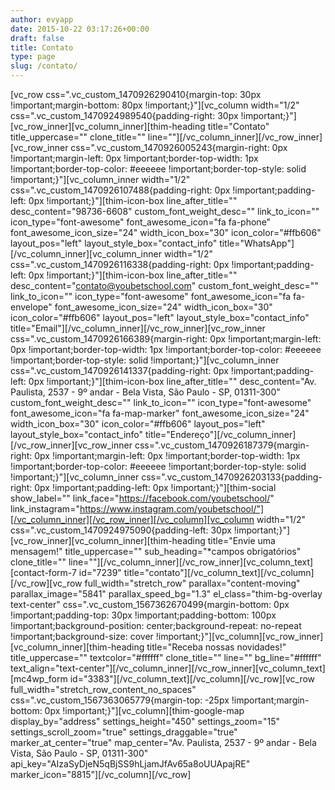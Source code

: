 ```yaml
---
author: evyapp
date: 2015-10-22 03:17:26+00:00
draft: false
title: Contato
type: page
slug: /contato/
---
```


[vc_row css=".vc_custom_1470926290410{margin-top: 30px !important;margin-bottom: 80px !important;}"][vc_column width="1/2" css=".vc_custom_1470924989540{padding-right: 30px !important;}"][vc_row_inner][vc_column_inner][thim-heading title="Contato" title_uppercase="" clone_title="" line=""][/vc_column_inner][/vc_row_inner][vc_row_inner css=".vc_custom_1470926005243{margin-right: 0px !important;margin-left: 0px !important;border-top-width: 1px !important;border-top-color: #eeeeee !important;border-top-style: solid !important;}"][vc_column_inner width="1/2" css=".vc_custom_1470926107488{padding-right: 0px !important;padding-left: 0px !important;}"][thim-icon-box line_after_title="" desc_content="98736-6608" custom_font_weight_desc="" link_to_icon="" icon_type="font-awesome" font_awesome_icon="fa fa-phone" font_awesome_icon_size="24" width_icon_box="30" icon_color="#ffb606" layout_pos="left" layout_style_box="contact_info" title="WhatsApp"][/vc_column_inner][vc_column_inner width="1/2" css=".vc_custom_1470926116338{padding-right: 0px !important;padding-left: 0px !important;}"][thim-icon-box line_after_title="" desc_content="contato@youbetschool.com" custom_font_weight_desc="" link_to_icon="" icon_type="font-awesome" font_awesome_icon="fa fa-envelope" font_awesome_icon_size="24" width_icon_box="30" icon_color="#ffb606" layout_pos="left" layout_style_box="contact_info" title="Email"][/vc_column_inner][/vc_row_inner][vc_row_inner css=".vc_custom_1470926166389{margin-right: 0px !important;margin-left: 0px !important;border-top-width: 1px !important;border-top-color: #eeeeee !important;border-top-style: solid !important;}"][vc_column_inner css=".vc_custom_1470926141337{padding-right: 0px !important;padding-left: 0px !important;}"][thim-icon-box line_after_title="" desc_content="Av. Paulista, 2537 - 9º andar - Bela Vista, São Paulo - SP, 01311-300" custom_font_weight_desc="" link_to_icon="" icon_type="font-awesome" font_awesome_icon="fa fa-map-marker" font_awesome_icon_size="24" width_icon_box="30" icon_color="#ffb606" layout_pos="left" layout_style_box="contact_info" title="Endereço"][/vc_column_inner][/vc_row_inner][vc_row_inner css=".vc_custom_1470926187379{margin-right: 0px !important;margin-left: 0px !important;border-top-width: 1px !important;border-top-color: #eeeeee !important;border-top-style: solid !important;}"][vc_column_inner css=".vc_custom_1470926203133{padding-right: 0px !important;padding-left: 0px !important;}"][thim-social show_label="" link_face="https://facebook.com/youbetschool/" link_instagram="https://www.instagram.com/youbetschool/"][/vc_column_inner][/vc_row_inner][/vc_column][vc_column width="1/2" css=".vc_custom_1470924975090{padding-left: 30px !important;}"][vc_row_inner][vc_column_inner][thim-heading title="Envie uma mensagem!" title_uppercase="" sub_heading="*campos obrigatórios" clone_title="" line=""][/vc_column_inner][/vc_row_inner][vc_column_text][contact-form-7 id="7239" title="contato"][/vc_column_text][/vc_column][/vc_row][vc_row full_width="stretch_row" parallax="content-moving" parallax_image="5841" parallax_speed_bg="1.3" el_class="thim-bg-overlay text-center" css=".vc_custom_1567362670499{margin-bottom: 0px !important;padding-top: 30px !important;padding-bottom: 100px !important;background-position: center;background-repeat: no-repeat !important;background-size: cover !important;}"][vc_column][vc_row_inner][vc_column_inner][thim-heading title="Receba nossas novidades!" title_uppercase="" textcolor="#ffffff" clone_title="" line="" bg_line="#ffffff" text_align="text-center"][/vc_column_inner][/vc_row_inner][vc_column_text][mc4wp_form id="3383"][/vc_column_text][/vc_column][/vc_row][vc_row full_width="stretch_row_content_no_spaces" css=".vc_custom_1567363065779{margin-top: -25px !important;margin-bottom: 0px !important;}"][vc_column][thim-google-map display_by="address" settings_height="450" settings_zoom="15" settings_scroll_zoom="true" settings_draggable="true" marker_at_center="true" map_center="Av. Paulista, 2537 - 9º andar - Bela Vista, São Paulo - SP, 01311-300" api_key="AIzaSyDjeN5qBjSS9hLjamJfAv65a8oUUApajRE" marker_icon="8815"][/vc_column][/vc_row]
